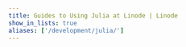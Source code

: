 ```yaml
---
title: Guides to Using Julia at Linode | Linode
show_in_lists: true
aliases: ['/development/julia/']
---
```

